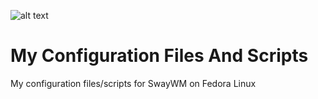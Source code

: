 ![alt text](htts://github.com/ryankembrey/dotfiles.png)
# My Configuration Files And Scripts
My configuration files/scripts for SwayWM on Fedora Linux
